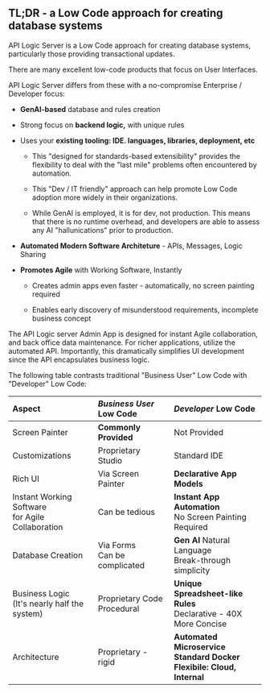 ## TL;DR - a Low Code approach for creating database systems

API Logic Server is a Low Code approach for creating database systems, particularly those providing transactional updates.

There are many excellent low-code products that focus on User Interfaces.

API Logic Server differs from these with a no-compromise Enterprise / Developer focus:

* __GenAI-based__ database and rules creation

* Strong focus on __backend logic,__ with unique rules

* Uses your __existing tooling: IDE. languages, libraries, deployment, etc__

    * This "designed for standards-based extensibility" provides the flexibility to deal with the "last mile" problems often encountered by automation.

    * This "Dev / IT friendly" approach can help promote Low Code adoption more widely in their organizations.

    * While GenAI is employed, it is for dev, not production.  This means that there is no runtime overhead, and developers are able to assess any AI "hallunications" prior to production.

* __Automated Modern Software Architeture__ - APIs, Messages, Logic Sharing

* __Promotes Agile__ with Working Software, Instantly

    * Creates admin apps even faster - automatically, no screen painting required

    * Enables early discovery of misunderstood requirements, incomplete business concept

The API Logic server Admin App is designed for instant Agile collaboration, and back office data maintenance.  For richer applications, utilize the automated API.  Importantly, this dramatically simplifies UI development since the API encapsulates business logic.

The following table contrasts traditional "Business User" Low Code with "Developer" Low Code:

| **Aspect** | ***Business User* Low Code**  | ***Developer* Low Code** |
:-------|:-----------|:-----------|
| Screen Painter | **Commonly Provided** | Not Provided |
| Customizations | Proprietary Studio | Standard IDE |
| Rich UI | Via Screen Painter | **Declarative App Models** |
| Instant Working Software<br>for Agile Collaboration | Can be tedious | **Instant App Automation**<br>No Screen Painting Required |
| Database Creation | Via Forms <br>Can be complicated | **Gen AI** Natural Language<br>Break-through simplicity |
| Business Logic<br>(It's nearly half the system) | Proprietary Code<br>Procedural | **Unique Spreadsheet-like Rules**<br>Declarative - 40X More Concise |
| Architecture | Proprietary - rigid | **Automated Microservice**<br>**Standard Docker**<br>**Flexibile: Cloud, Internal** |



